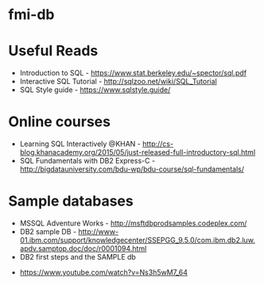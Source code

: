 # fmi-db

Useful Reads
===

* Introduction to SQL - https://www.stat.berkeley.edu/~spector/sql.pdf
* Interactive SQL Tutorial - http://sqlzoo.net/wiki/SQL_Tutorial
* SQL Style guide - https://www.sqlstyle.guide/

Online courses
===

* Learning SQL Interactively @KHAN - http://cs-blog.khanacademy.org/2015/05/just-released-full-introductory-sql.html
* SQL Fundamentals with  DB2 Express-C - http://bigdatauniversity.com/bdu-wp/bdu-course/sql-fundamentals/

Sample databases
===

* MSSQL Adventure Works - http://msftdbprodsamples.codeplex.com/
* DB2 sample DB - http://www-01.ibm.com/support/knowledgecenter/SSEPGG_9.5.0/com.ibm.db2.luw.apdv.samptop.doc/doc/r0001094.html
* DB2 first steps and the SAMPLE db
- https://www.youtube.com/watch?v=Ns3h5wM7_64
